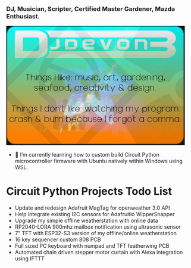 ### DJ, Musician, Scripter, Certified Master Gardener, Mazda Enthusiast.
![](https://raw.githubusercontent.com/DJDevon3/DJDevon3/main/GitHub_BG.png)

- 🌱 I’m currently learning how to custom build Circuit Python microcontroller firmware with Ubuntu natively within Windows using WSL.

# Circuit Python Projects Todo List
- Update and redesign Adafruit MagTag for openweather 3.0 API
- Help integrate existing I2C sensors for Adafruitio WipperSnapper
- Upgrade my simple offline weatherstation with online data
- RP2040-LORA 900mhz mailbox notification using ultrasonic sensor
- 7" TFT with ESP32-S3 version of my offline/online weatherstation
- 16 key sequencer custom 808 PCB
- Full sized PC keyboard with numpad and TFT featherwing PCB
- Automated chain driven stepper motor curtain with Alexa integration using IFTTT

<!--
**DJDevon3/DJDevon3** is a ✨ _special_ ✨ repository because its `README.md` (this file) appears on your GitHub profile.

Here are some ideas to get you started:

- 🔭 I’m currently working on ...
- 🌱 I’m currently learning ...
- 👯 I’m looking to collaborate on ...
- 🤔 I’m looking for help with ...
- 💬 Ask me about ...
- 📫 How to reach me: ...
- 😄 Pronouns: ...
- ⚡ Fun fact: ...
-->
